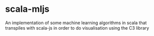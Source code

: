 # scala-mljs
An implementation of some machine learning algorithms in scala that transpiles with scala-js in order to do visualisation using the C3 library
